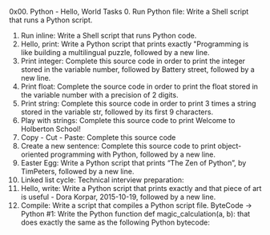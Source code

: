 0x00. Python - Hello, World
Tasks
0. Run Python file: Write a Shell script that runs a Python script.
1. Run inline: Write a Shell script that runs Python code.
2. Hello, print: Write a Python script that prints exactly "Programming is like building a multilingual puzzle, followed by a new line.
3. Print integer: Complete this source code in order to print the integer stored in the variable number, followed by Battery street, followed by a new line.
4. Print float: Complete the source code in order to print the float stored in the variable number with a precision of 2 digits.
5. Print string: Complete this source code in order to print 3 times a string stored in the variable str, followed by its first 9 characters.
6. Play with strings: Complete this source code to print Welcome to Holberton School!
7. Copy - Cut - Paste: Complete this source code
8. Create a new sentence: Complete this source code to print object-oriented programming with Python, followed by a new line.
9. Easter Egg: Write a Python script that prints “The Zen of Python”, by TimPeters, followed by a new line.
10. Linked list cycle: Technical interview preparation:
11. Hello, write: Write a Python script that prints exactly and that piece of art is useful - Dora Korpar, 2015-10-19, followed by a new line.
12. Compile: Write a script that compiles a Python script file.
 ByteCode -> Python #1: Write the Python function def magic_calculation(a, b): that does exactly the same as the following Python bytecode:


